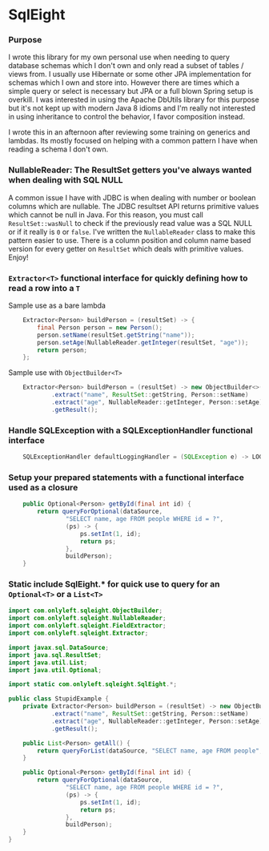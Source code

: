 # SqlEight

### Purpose
I wrote this library for my own personal use when needing to query database schemas which I don't own and only read a
subset of tables / views from. I usually use Hibernate or some other JPA implementation for schemas which I own and
store into. However there are times which a simple query or select is necessary but JPA or a full blown Spring setup is 
overkill. I was interested in using the Apache DbUtils library for this purpose but it's not kept up with modern Java 8 
idioms and I'm really not interested in using inheritance to control the behavior, I favor composition instead.

I wrote this in an afternoon after reviewing some training on generics and lambdas. Its mostly focused on helping with a
common pattern I have when reading a schema I don't own.

### NullableReader: The ResultSet getters you've always wanted when dealing with SQL NULL
A common issue I have with JDBC is when dealing with number or boolean columns which are nullable. The JDBC resultset
API returns primitive values which cannot be null in Java. For this reason, you must call `ResultSet::wasNull` to check 
if the previously read value was a SQL NULL or if it really is `0` or `false`. I've written the `NullableReader` class
to make this pattern easier to use. There is a column position and column name based version for every getter on 
`ResultSet` which deals with primitive values. Enjoy!

### `Extractor<T>` functional interface for quickly defining how to read a row into a `T`
Sample use as a bare lambda
```java
    Extractor<Person> buildPerson = (resultSet) -> {
        final Person person = new Person();
        person.setName(resultSet.getString("name"));
        person.setAge(NullableReader.getInteger(resultSet, "age"));
        return person;
    };
```
Sample use with `ObjectBuilder<T>`
```java
    Extractor<Person> buildPerson = (resultSet) -> new ObjectBuilder<>(resultSet, Person.class)
            .extract("name", ResultSet::getString, Person::setName)
            .extract("age", NullableReader::getInteger, Person::setAge)
            .getResult();
```

### Handle SQLException with a SQLExceptionHandler functional interface
```java
    SQLExceptionHandler defaultLoggingHandler = (SQLException e) -> LOGGER.log(Level.SEVERE, "Could not complete query", e);
```

### Setup your prepared statements with a functional interface used as a closure
```java
    public Optional<Person> getById(final int id) {
        return queryForOptional(dataSource,
                "SELECT name, age FROM people WHERE id = ?",
                (ps) -> {
                    ps.setInt(1, id);
                    return ps;
                },
                buildPerson);
    }
```

### Static include SqlEight.* for quick use to query for an `Optional<T>` or a `List<T>`
```java
import com.onlyleft.sqleight.ObjectBuilder;
import com.onlyleft.sqleight.NullableReader;
import com.onlyleft.sqleight.FieldExtractor;
import com.onlyleft.sqleight.Extractor;

import javax.sql.DataSource;
import java.sql.ResultSet;
import java.util.List;
import java.util.Optional;

import static com.onlyleft.sqleight.SqlEight.*;

public class StupidExample {
    private Extractor<Person> buildPerson = (resultSet) -> new ObjectBuilder<>(resultSet, Person.class)
            .extract("name", ResultSet::getString, Person::setName)
            .extract("age", NullableReader::getInteger, Person::setAge)
            .getResult();

    public List<Person> getAll() {
        return queryForList(dataSource, "SELECT name, age FROM people", buildPerson);
    }

    public Optional<Person> getById(final int id) {
        return queryForOptional(dataSource,
                "SELECT name, age FROM people WHERE id = ?",
                (ps) -> {
                    ps.setInt(1, id);
                    return ps;
                },
                buildPerson);
    }
}
```